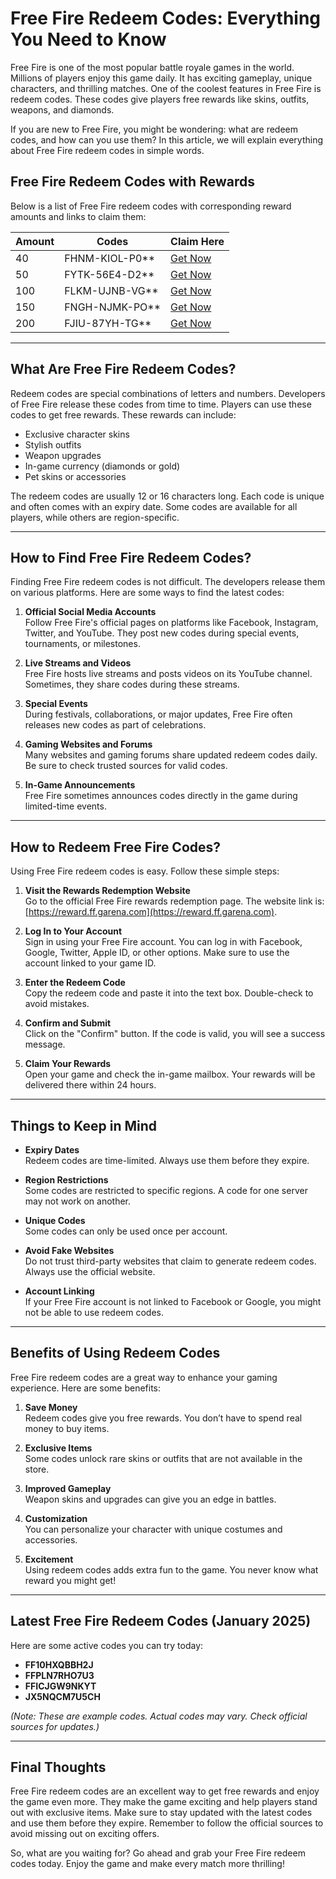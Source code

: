 # Free Fire Redeem Codes: Everything You Need to Know

Free Fire is one of the most popular battle royale games in the world. Millions of players enjoy this game daily. It has exciting gameplay, unique characters, and thrilling matches. One of the coolest features in Free Fire is redeem codes. These codes give players free rewards like skins, outfits, weapons, and diamonds.

If you are new to Free Fire, you might be wondering: what are redeem codes, and how can you use them? In this article, we will explain everything about Free Fire redeem codes in simple words.

## Free Fire Redeem Codes with Rewards

Below is a list of Free Fire redeem codes with corresponding reward amounts and links to claim them:

| **Amount** | **Codes**       | **Claim Here**                                                                                 |
|------------|-----------------|-----------------------------------------------------------------------------------------------|
| 40         | FHNM-KIOL-P0**  | [Get Now](https://luglawhaulsano.net/4/6818083)                                               |
| 50         | FYTK-56E4-D2**  | [Get Now](https://winzdiamonds.netlify.app/)                                                  |
| 100        | FLKM-UJNB-VG**  | [Get Now](https://125966.shop/bd5bdfba135a0eddc33d/a0896f02c1/?placementName=Technohint)       |
| 150        | FNGH-NJMK-PO**  | [Get Now](https://getdiamondff.netlify.app/)                                                  |
| 200        | FJIU-87YH-TG**  | [Get Now](https://myfriv.netlify.app/giftvoucher.html)                                        |

---


## What Are Free Fire Redeem Codes?

Redeem codes are special combinations of letters and numbers. Developers of Free Fire release these codes from time to time. Players can use these codes to get free rewards. These rewards can include:

- Exclusive character skins
- Stylish outfits
- Weapon upgrades
- In-game currency (diamonds or gold)
- Pet skins or accessories

The redeem codes are usually 12 or 16 characters long. Each code is unique and often comes with an expiry date. Some codes are available for all players, while others are region-specific.

---

## How to Find Free Fire Redeem Codes?

Finding Free Fire redeem codes is not difficult. The developers release them on various platforms. Here are some ways to find the latest codes:

1. **Official Social Media Accounts**  
   Follow Free Fire's official pages on platforms like Facebook, Instagram, Twitter, and YouTube. They post new codes during special events, tournaments, or milestones.

2. **Live Streams and Videos**  
   Free Fire hosts live streams and posts videos on its YouTube channel. Sometimes, they share codes during these streams.

3. **Special Events**  
   During festivals, collaborations, or major updates, Free Fire often releases new codes as part of celebrations.

4. **Gaming Websites and Forums**  
   Many websites and gaming forums share updated redeem codes daily. Be sure to check trusted sources for valid codes.

5. **In-Game Announcements**  
   Free Fire sometimes announces codes directly in the game during limited-time events.

---

## How to Redeem Free Fire Codes?

Using Free Fire redeem codes is easy. Follow these simple steps:

1. **Visit the Rewards Redemption Website**  
   Go to the official Free Fire rewards redemption page. The website link is: [https://reward.ff.garena.com](https://reward.ff.garena.com).

2. **Log In to Your Account**  
   Sign in using your Free Fire account. You can log in with Facebook, Google, Twitter, Apple ID, or other options. Make sure to use the account linked to your game ID.

3. **Enter the Redeem Code**  
   Copy the redeem code and paste it into the text box. Double-check to avoid mistakes.

4. **Confirm and Submit**  
   Click on the "Confirm" button. If the code is valid, you will see a success message.

5. **Claim Your Rewards**  
   Open your game and check the in-game mailbox. Your rewards will be delivered there within 24 hours.

---

## Things to Keep in Mind

- **Expiry Dates**  
  Redeem codes are time-limited. Always use them before they expire.

- **Region Restrictions**  
  Some codes are restricted to specific regions. A code for one server may not work on another.

- **Unique Codes**  
  Some codes can only be used once per account.

- **Avoid Fake Websites**  
  Do not trust third-party websites that claim to generate redeem codes. Always use the official website.

- **Account Linking**  
  If your Free Fire account is not linked to Facebook or Google, you might not be able to use redeem codes.

---

## Benefits of Using Redeem Codes

Free Fire redeem codes are a great way to enhance your gaming experience. Here are some benefits:

1. **Save Money**  
   Redeem codes give you free rewards. You don’t have to spend real money to buy items.

2. **Exclusive Items**  
   Some codes unlock rare skins or outfits that are not available in the store.

3. **Improved Gameplay**  
   Weapon skins and upgrades can give you an edge in battles.

4. **Customization**  
   You can personalize your character with unique costumes and accessories.

5. **Excitement**  
   Using redeem codes adds extra fun to the game. You never know what reward you might get!

---

## Latest Free Fire Redeem Codes (January 2025)

Here are some active codes you can try today:

- **FF10HXQBBH2J**  
- **FFPLN7RHO7U3**  
- **FFICJGW9NKYT**  
- **JX5NQCM7U5CH**

*(Note: These are example codes. Actual codes may vary. Check official sources for updates.)*

---

## Final Thoughts

Free Fire redeem codes are an excellent way to get free rewards and enjoy the game even more. They make the game exciting and help players stand out with exclusive items. Make sure to stay updated with the latest codes and use them before they expire. Remember to follow the official sources to avoid missing out on exciting offers.

So, what are you waiting for? Go ahead and grab your Free Fire redeem codes today. Enjoy the game and make every match more thrilling!


